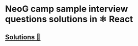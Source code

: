 # NeoG camp sample interview questions solutions in ⚛️ React

## [Solutions 💎](https://github.com/Pratham82/neoGcamp-Intervirew-questions/tree/master/src/pages/interview-questions)


